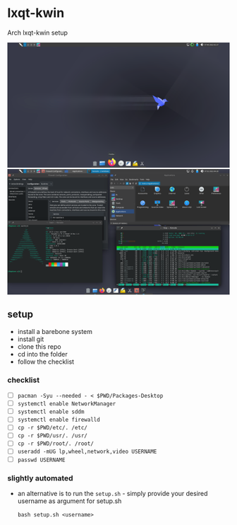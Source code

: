 # lxqt-kwin

Arch lxqt-kwin setup

![lxqt-kwin.png](lxqt-kwin.png)
![lxqt-kwin-alarm.png](lxqt-kwin-alarm.png)

## setup

* install a barebone system
* install git
* clone this repo
* cd into the folder
* follow the checklist

### checklist
- [ ] `pacman -Syu --needed - < $PWD/Packages-Desktop`
- [ ] `systemctl enable NetworkManager`
- [ ] `systemctl enable sddm`
- [ ] `systemctl enable firewalld`
- [ ] `cp -r $PWD/etc/. /etc/`
- [ ] `cp -r $PWD/usr/. /usr/`
- [ ] `cp -r $PWD/root/. /root/`
- [ ] `useradd -mUG lp,wheel,network,video USERNAME`
- [ ] `passwd USERNAME`

### slightly automated

* an alternative is to run the `setup.sh` - simply provide your desired username as argument for setup.sh
   ```
   bash setup.sh <username>
   ```
